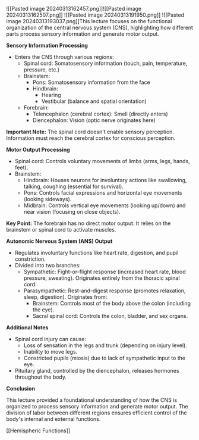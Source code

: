 ![[Pasted image 20240313162457.png]]![[Pasted image 20240313162507.png]]
![[Pasted image 20240313191950.png]]
![[Pasted image 20240313193037.png]]This lecture focuses on the functional organization of the central nervous system (CNS), highlighting how different parts process sensory information and generate motor output.

**Sensory Information Processing**

- Enters the CNS through various regions:
    - Spinal cord: Somatosensory information (touch, pain, temperature, pressure, etc.)
    - Brainstem:
        - Pons: Somatosensory information from the face
        - Hindbrain:
            - Hearing
            - Vestibular (balance and spatial orientation)
    - Forebrain:
        - Telencephalon (cerebral cortex): Smell (directly enters)
        - Diencephalon: Vision (optic nerve originates here)

**Important Note:** The spinal cord doesn't enable sensory perception. Information must reach the cerebral cortex for conscious perception.

**Motor Output Processing**

- Spinal cord: Controls voluntary movements of limbs (arms, legs, hands, feet).
- Brainstem:
    - Hindbrain: Houses neurons for involuntary actions like swallowing, talking, coughing (essential for survival).
    - Pons: Controls facial expressions and horizontal eye movements (looking sideways).
    - Midbrain: Controls vertical eye movements (looking up/down) and near vision (focusing on close objects).

**Key Point:** The forebrain has no direct motor output. It relies on the brainstem or spinal cord to activate muscles.

**Autonomic Nervous System (ANS) Output**

- Regulates involuntary functions like heart rate, digestion, and pupil constriction.
- Divided into two branches:
    - Sympathetic: Fight-or-flight response (increased heart rate, blood pressure, sweating). Originates entirely from the thoracic spinal cord.
    - Parasympathetic: Rest-and-digest response (promotes relaxation, sleep, digestion). Originates from:
        - Brainstem: Controls most of the body above the colon (including the eye).
        - Sacral spinal cord: Controls the colon, bladder, and sex organs.

**Additional Notes**

- Spinal cord injury can cause:
    - Loss of sensation in the legs and trunk (depending on injury level).
    - Inability to move legs.
    - Constricted pupils (miosis) due to lack of sympathetic input to the eye.
- Pituitary gland, controlled by the diencephalon, releases hormones throughout the body.

**Conclusion**

This lecture provided a foundational understanding of how the CNS is organized to process sensory information and generate motor output. The division of labor between different regions ensures efficient control of the body's internal and external functions.

[[Hemispheric Functions]]